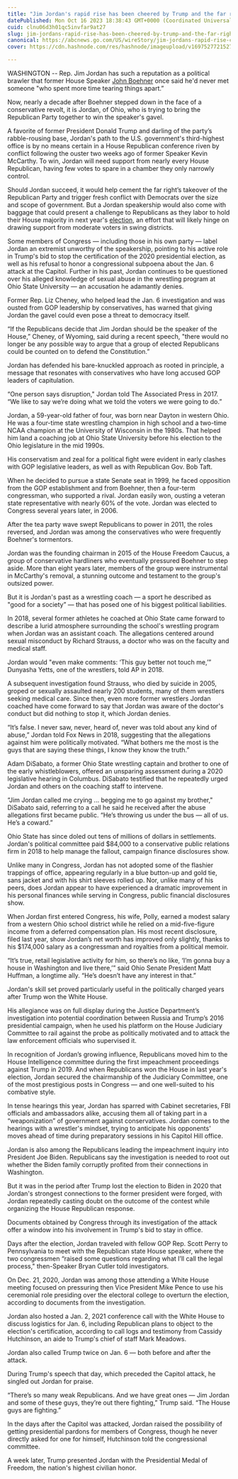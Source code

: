```yaml
---
title: "Jim Jordan's rapid rise has been cheered by Trump and the far right. Could it soon make him speaker?"
datePublished: Mon Oct 16 2023 18:38:43 GMT+0000 (Coordinated Universal Time)
cuid: clnu06d3h01qc5invfar9at27
slug: jim-jordans-rapid-rise-has-been-cheered-by-trump-and-the-far-right-could-it-soon-make-him-speaker
canonical: https://abcnews.go.com/US/wireStory/jim-jordans-rapid-rise-cheered-trump-make-speaker-104002789
cover: https://cdn.hashnode.com/res/hashnode/imageupload/v1697527721527/1ae3c9bd-c228-4dbd-8fa1-5998f960872b.jpeg

---
```


WASHINGTON -- Rep. Jim Jordan has such a reputation as a political brawler that former House Speaker [John Boehner](https://abcnews.go.com/alerts/JohnBoehner) once said he'd never met someone "who spent more time tearing things apart.”

Now, nearly a decade after Boehner stepped down in the face of a conservative revolt, it is Jordan, of Ohio, who is trying to bring the Republican Party together to win the speaker's gavel.

A favorite of former President Donald Trump and darling of the party’s rabble-rousing base, Jordan's path to the U.S. government's third-highest office is by no means certain in a House Republican conference riven by conflict following the ouster two weeks ago of former Speaker Kevin McCarthy. To win, Jordan will need support from nearly every House Republican, having few votes to spare in a chamber they only narrowly control.

Should Jordan succeed, it would help cement the far right’s takeover of the Republican Party and trigger fresh conflict with Democrats over the size and scope of government. But a Jordan speakership would also come with baggage that could present a challenge to Republicans as they labor to hold their House majority in next year's [election](https://abcnews.go.com/alerts/Elections), an effort that will likely hinge on drawing support from moderate voters in swing districts.

Some members of Congress — including those in his own party — label Jordan an extremist unworthy of the speakership, pointing to his active role in Trump's bid to stop the certification of the 2020 presidential election, as well as his refusal to honor a congressional subpoena about the Jan. 6 attack at the Capitol. Further in his past, Jordan continues to be questioned over his alleged knowledge of sexual abuse in the wrestling program at Ohio State University — an accusation he adamantly denies.

Former Rep. Liz Cheney, who helped lead the Jan. 6 investigation and was ousted from GOP leadership by conservatives, has warned that giving Jordan the gavel could even pose a threat to democracy itself.

“If the Republicans decide that Jim Jordan should be the speaker of the House,” Cheney, of Wyoming, said during a recent speech, "there would no longer be any possible way to argue that a group of elected Republicans could be counted on to defend the Constitution.”

Jordan has defended his bare-knuckled approach as rooted in principle, a message that resonates with conservatives who have long accused GOP leaders of capitulation.

“One person says disruption," Jordan told The Associated Press in 2017. “We like to say we’re doing what we told the voters we were going to do.”

Jordan, a 59-year-old father of four, was born near Dayton in western Ohio. He was a four-time state wrestling champion in high school and a two-time NCAA champion at the University of Wisconsin in the 1980s. That helped him land a coaching job at Ohio State University before his election to the Ohio legislature in the mid 1990s.

His conservatism and zeal for a political fight were evident in early clashes with GOP legislative leaders, as well as with Republican Gov. Bob Taft.

When he decided to pursue a state Senate seat in 1999, he faced opposition from the GOP establishment and from Boehner, then a four-term congressman, who supported a rival. Jordan easily won, ousting a veteran state representative with nearly 60% of the vote. Jordan was elected to Congress several years later, in 2006.

After the tea party wave swept Republicans to power in 2011, the roles reversed, and Jordan was among the conservatives who were frequently Boehner's tormentors.

Jordan was the founding chairman in 2015 of the House Freedom Caucus, a group of conservative hardliners who eventually pressured Boehner to step aside. More than eight years later, members of the group were instrumental in McCarthy's removal, a stunning outcome and testament to the group's outsized power.

But it is Jordan's past as a wrestling coach — a sport he described as "good for a society” — that has posed one of his biggest political liabilities.

In 2018, several former athletes he coached at Ohio State came forward to describe a lurid atmosphere surrounding the school's wrestling program when Jordan was an assistant coach. The allegations centered around sexual misconduct by Richard Strauss, a doctor who was on the faculty and medical staff.

Jordan would "even make comments: ‘This guy better not touch me,’” Dunyasha Yetts, one of the wrestlers, told AP in 2018.

A subsequent investigation found Strauss, who died by suicide in 2005, groped or sexually assaulted nearly 200 students, many of them wrestlers seeking medical care. Since then, even more former wrestlers Jordan coached have come forward to say that Jordan was aware of the doctor's conduct but did nothing to stop it, which Jordan denies.

“It’s false. I never saw, never, heard of, never was told about any kind of abuse,” Jordan told Fox News in 2018, suggesting that the allegations against him were politically motivated. “What bothers me the most is the guys that are saying these things, I know they know the truth.”

Adam DiSabato, a former Ohio State wrestling captain and brother to one of the early whistleblowers, offered an unsparing assessment during a 2020 legislative hearing in Columbus. DiSabato testified that he repeatedly urged Jordan and others on the coaching staff to intervene.

“Jim Jordan called me crying ... begging me to go against my brother," DiSabato said, referring to a call he said he received after the abuse allegations first became public. “He’s throwing us under the bus — all of us. He’s a coward.”

Ohio State has since doled out tens of millions of dollars in settlements. Jordan's political committee paid $84,000 to a conservative public relations firm in 2018 to help manage the fallout, campaign finance disclosures show.

Unlike many in Congress, Jordan has not adopted some of the flashier trappings of office, appearing regularly in a blue button-up and gold tie, sans jacket and with his shirt sleeves rolled up. Nor, unlike many of his peers, does Jordan appear to have experienced a dramatic improvement in his personal finances while serving in Congress, public financial disclosures show.

When Jordan first entered Congress, his wife, Polly, earned a modest salary from a western Ohio school district while he relied on a mid-five-figure income from a deferred compensation plan. His most recent disclosure, filed last year, show Jordan’s net worth has improved only slightly, thanks to his $174,000 salary as a congressman and royalties from a political memoir.

“It’s true, retail legislative activity for him, so there’s no like, ‘I’m gonna buy a house in Washington and live there,’” said Ohio Senate President Matt Huffman, a longtime ally. “He’s doesn’t have any interest in that.”

Jordan's skill set proved particularly useful in the politically charged years after Trump won the White House.

His allegiance was on full display during the Justice Department’s investigation into potential coordination between Russia and Trump’s 2016 presidential campaign, when he used his platform on the House Judiciary Committee to rail against the probe as politically motivated and to attack the law enforcement officials who supervised it.

In recognition of Jordan’s growing influence, Republicans moved him to the House Intelligence committee during the first impeachment proceedings against Trump in 2019. And when Republicans won the House in last year's election, Jordan secured the chairmanship of the Judiciary Committee, one of the most prestigious posts in Congress — and one well-suited to his combative style.

In tense hearings this year, Jordan has sparred with Cabinet secretaries, FBI officials and ambassadors alike, accusing them all of taking part in a “weaponization” of government against conservatives. Jordan comes to the hearings with a wrestler's mindset, trying to anticipate his opponents' moves ahead of time during preparatory sessions in his Capitol Hill office.

Jordan is also among the Republicans leading the impeachment inquiry into President Joe Biden. Republicans say the investigation is needed to root out whether the Biden family corruptly profited from their connections in Washington.

But it was in the period after Trump lost the election to Biden in 2020 that Jordan's strongest connections to the former president were forged, with Jordan repeatedly casting doubt on the outcome of the contest while organizing the House Republican response.

Documents obtained by Congress through its investigation of the attack offer a window into his involvement in Trump's bid to stay in office.

Days after the election, Jordan traveled with fellow GOP Rep. Scott Perry to Pennsylvania to meet with the Republican state House speaker, where the two congressmen “raised some questions regarding what I’ll call the legal process," then-Speaker Bryan Cutler told investigators.

On Dec. 21, 2020, Jordan was among those attending a White House meeting focused on pressuring then Vice President Mike Pence to use his ceremonial role presiding over the electoral college to overturn the election, according to documents from the investigation.

Jordan also hosted a Jan. 2, 2021 conference call with the White House to discuss logistics for Jan. 6, including Republican plans to object to the election's certification, according to call logs and testimony from Cassidy Hutchinson, an aide to Trump's chief of staff Mark Meadows.

Jordan also called Trump twice on Jan. 6 — both before and after the attack.

During Trump's speech that day, which preceded the Capitol attack, he singled out Jordan for praise.

“There’s so many weak Republicans. And we have great ones — Jim Jordan and some of these guys, they’re out there fighting,” Trump said. “The House guys are fighting.”

In the days after the Capitol was attacked, Jordan raised the possibility of getting presidential pardons for members of Congress, though he never directly asked for one for himself, Hutchinson told the congressional committee.

A week later, Trump presented Jordan with the Presidential Medal of Freedom, the nation's highest civilian honor.